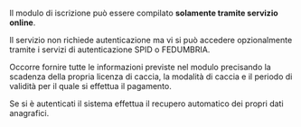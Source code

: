 Il modulo di iscrizione può essere compilato **solamente tramite servizio online**.

Il servizio non richiede autenticazione ma vi si può accedere opzionalmente tramite i servizi di autenticazione SPID o FEDUMBRIA.

Occorre fornire tutte le informazioni previste nel modulo precisando la scadenza della propria licenza di caccia, la modalità di caccia e il periodo di validità per il quale si effettua il pagamento.

Se si è autenticati il sistema effettua il recupero automatico dei propri dati anagrafici.
